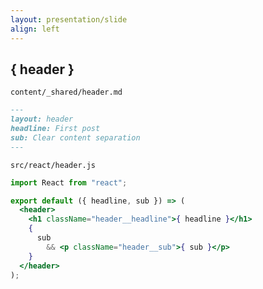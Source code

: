 ```yaml
---
layout: presentation/slide
align: left
---
```

## { header }

`content/_shared/header.md`
```markdown
---
layout: header
headline: First post
sub: Clear content separation
---
```

`src/react/header.js`
```jsx
import React from "react";

export default ({ headline, sub }) => (
  <header>
    <h1 className="header__headline">{ headline }</h1>
    {
      sub
        && <p className="header__sub">{ sub }</p>
    }
  </header>
);
```
